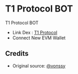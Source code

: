 # T1 Protocol BOT
T1 Protocol BOT

- Link Dex : [T1 Protocol](https://testnet.t1protocol.com/bridge/)
- Connect New EVM Wallet

## Credits
- Original source: [@vonssy](https://github.com/vonssy)